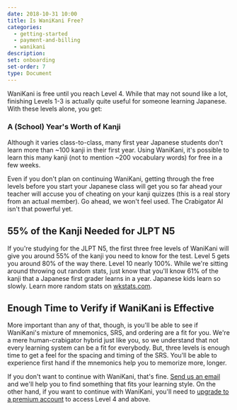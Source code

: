 ```yaml
---
date: 2018-10-31 10:00
title: Is WaniKani Free?
categories:
  - getting-started
  - payment-and-billing
  - wanikani
description:
set: onboarding
set-order: 7
type: Document
---
```


WaniKani is free until you reach Level 4. While that may not sound like a lot, finishing Levels 1-3 is actually quite useful for someone learning Japanese. With these levels alone, you get:

### A (School) Year's Worth of Kanji

Although it varies class-to-class, many first year Japanese students don't learn more than ~100 kanji in their first year. Using WaniKani, it's possible to learn this many kanji (not to mention ~200 vocabulary words) for free in a few weeks.

Even if you don't plan on continuing WaniKani, getting through the free levels before you start your Japanese class will get you so far ahead your teacher will accuse you of cheating on your kanji quizzes (this is a real story from an actual member). Go ahead, we won't feel used. The Crabigator AI isn't that powerful yet.

## 55% of the Kanji Needed for JLPT N5

If you're studying for the JLPT N5, the first three free levels of WaniKani will give you around 55% of the kanji you need to know for the test. Level 5 gets you around 80% of the way there. Level 10 nearly 100%. While we're sitting around throwing out random stats, just know that you'll know 61% of the kanji that a Japanese first grader learns in a year. Japanese kids learn so slowly. Learn more random stats on [wkstats.com](https://www.wkstats.com/#charts.jlpt).

## Enough Time to Verify if WaniKani is Effective

More important than any of that, though, is you'll be able to see if WaniKani's mixture of mnemonics, SRS, and ordering are a fit for you. We're a mere human-crabigator hybrid just like you, so we understand that not every learning system can be a fit for everybody. But, three levels is enough time to get a feel for the spacing and timing of the SRS. You'll be able to experience first hand if the mnemonics help you to memorize more, longer.

If you don't want to continue with WaniKani, that's fine. [Send us an email](mailto:hello@wanikani.com) and we'll help you to find something that fits your learning style. On the other hand, if you want to continue with WaniKani, you'll need to [upgrade to a premium account](/getting-started/account-and-membership/payment-and-billing/wanikani-premium-membership/) to access Level 4 and above.
